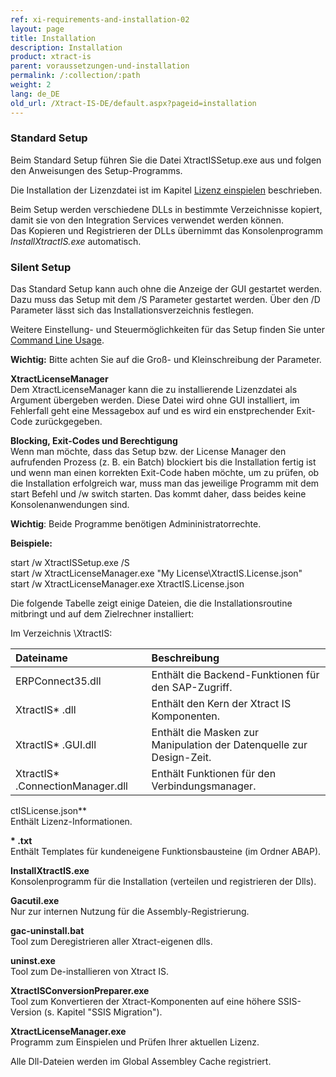 ```yaml
---
ref: xi-requirements-and-installation-02
layout: page
title: Installation
description: Installation
product: xtract-is
parent: voraussetzungen-und-installation
permalink: /:collection/:path
weight: 2
lang: de_DE
old_url: /Xtract-IS-DE/default.aspx?pageid=installation
---
```


### Standard Setup

Beim Standard Setup führen Sie die Datei XtractISSetup.exe aus und folgen den Anweisungen des Setup-Programms. 

Die Installation der Lizenzdatei ist im Kapitel [Lizenz einspielen](./lizenz-einspielen) beschrieben.

Beim Setup werden verschiedene DLLs in bestimmte Verzeichnisse kopiert, damit sie von  den Integration Services verwendet werden können. <br>
Das Kopieren und Registrieren der DLLs übernimmt das Konsolenprogramm *InstallXtractIS.exe* automatisch. 

### Silent Setup

Das Standard Setup kann auch ohne die Anzeige der GUI gestartet werden. Dazu muss das Setup mit dem /S Parameter gestartet werden. Über den /D Parameter lässt sich das Installationsverzeichnis festlegen. 

Weitere Einstellung- und Steuermöglichkeiten für das Setup finden Sie unter [Command Line Usage](http://nsis.sourceforge.net/Docs/Chapter3.html#3.2.1).

**Wichtig:** Bitte achten Sie auf die Groß- und Kleinschreibung der Parameter. 

**XtractLicenseManager**<br>
Dem XtractLicenseManager kann die zu installierende Lizenzdatei als Argument übergeben werden. Diese Datei wird ohne GUI installiert, im Fehlerfall geht eine Messagebox auf und es wird ein enstprechender Exit-Code zurückgegeben.

**Blocking, Exit-Codes und Berechtigung**<br>
Wenn man möchte, dass das Setup bzw. der License Manager den aufrufenden Prozess (z. B. ein Batch) blockiert bis die Installation fertig ist und wenn man einen korrekten Exit-Code haben möchte, um zu prüfen, ob die Installation erfolgreich war, muss man das jeweilige Programm mit dem start Befehl und /w switch starten. Das kommt daher, dass beides keine Konsolenanwendungen sind.

**Wichtig**: Beide Programme benötigen Admininistratorrechte.

**Beispiele:**

start /w XtractISSetup.exe /S<br>
start /w XtractLicenseManager.exe "My License\XtractIS.License.json"<br>
start /w XtractLicenseManager.exe XtractIS.License.json<br>

Die folgende Tabelle zeigt einige Dateien, die die Installationsroutine mitbringt und auf dem Zielrechner installiert:

Im Verzeichnis \XtractIS\:

|Dateiname | Beschreibung |
|:----|:---|
| ERPConnect35.dll | Enthält die Backend-Funktionen für den SAP-Zugriff. |
| XtractIS* .dll | Enthält den Kern der Xtract IS Komponenten.| 
| XtractIS* .GUI.dll | Enthält die Masken zur Manipulation der Datenquelle zur Design-Zeit.|
| XtractIS* .ConnectionManager.dll | Enthält Funktionen für den Verbindungsmanager.|


ctISLicense.json** <br>
Enthält Lizenz-Informationen.

__* .txt__ <br>
Enthält Templates für kundeneigene Funktionsbausteine (im Ordner ABAP).

**InstallXtractIS.exe** <br>
Konsolenprogramm für die Installation (verteilen und registrieren der Dlls).

**Gacutil.exe** <br>
Nur zur internen Nutzung für die Assembly-Registrierung.

**gac-uninstall.bat**<br>
Tool zum Deregistrieren aller Xtract-eigenen dlls.

**uninst.exe**<br>
Tool zum De-installieren von Xtract IS.

**XtractISConversionPreparer.exe**<br>
Tool zum Konvertieren der Xtract-Komponenten auf eine höhere SSIS-Version (s. Kapitel "SSIS Migration").

**XtractLicenseManager.exe** <br>
Programm zum Einspielen und Prüfen Ihrer aktuellen Lizenz.

Alle Dll-Dateien werden im Global Assembley Cache registriert.
<!--stackedit_data:
eyJoaXN0b3J5IjpbMTI4ODcwNTA0NiwyMTIxMDMxMjU1XX0=
-->